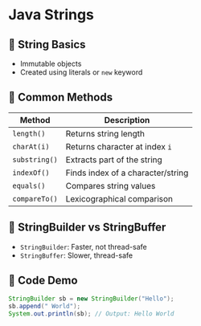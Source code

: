 # Java Strings

## 🔹 String Basics
- Immutable objects
- Created using literals or `new` keyword

## 🔹 Common Methods
| Method         | Description                        |
|----------------|------------------------------------|
| `length()`     | Returns string length              |
| `charAt(i)`    | Returns character at index `i`     |
| `substring()`  | Extracts part of the string        |
| `indexOf()`    | Finds index of a character/string  |
| `equals()`     | Compares string values             |
| `compareTo()`  | Lexicographical comparison         |

## 🔹 StringBuilder vs StringBuffer
- `StringBuilder`: Faster, not thread-safe
- `StringBuffer`: Slower, thread-safe

## 🔹 Code Demo
```java
StringBuilder sb = new StringBuilder("Hello");
sb.append(" World");
System.out.println(sb); // Output: Hello World
